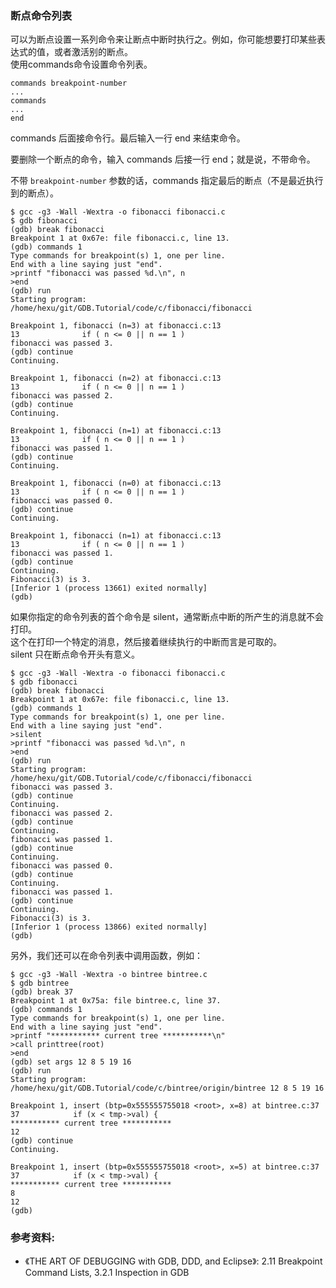 ### 断点命令列表

可以为断点设置一系列命令来让断点中断时执行之。例如，你可能想要打印某些表达式的值，或者激活别的断点。  
使用commands命令设置命令列表。
```
commands breakpoint-number
...
commands
...
end
```
commands 后面接命令行。最后输入一行 end 来结束命令。  

要删除一个断点的命令，输入 commands 后接一行 end；就是说，不带命令。

不带 `breakpoint-number` 参数的话，commands 指定最后的断点（不是最近执行到的断点）。

```
$ gcc -g3 -Wall -Wextra -o fibonacci fibonacci.c
$ gdb fibonacci
(gdb) break fibonacci
Breakpoint 1 at 0x67e: file fibonacci.c, line 13.
(gdb) commands 1
Type commands for breakpoint(s) 1, one per line.
End with a line saying just "end".
>printf "fibonacci was passed %d.\n", n
>end
(gdb) run
Starting program: /home/hexu/git/GDB.Tutorial/code/c/fibonacci/fibonacci

Breakpoint 1, fibonacci (n=3) at fibonacci.c:13
13              if ( n <= 0 || n == 1 )
fibonacci was passed 3.
(gdb) continue
Continuing.

Breakpoint 1, fibonacci (n=2) at fibonacci.c:13
13              if ( n <= 0 || n == 1 )
fibonacci was passed 2.
(gdb) continue
Continuing.

Breakpoint 1, fibonacci (n=1) at fibonacci.c:13
13              if ( n <= 0 || n == 1 )
fibonacci was passed 1.
(gdb) continue
Continuing.

Breakpoint 1, fibonacci (n=0) at fibonacci.c:13
13              if ( n <= 0 || n == 1 )
fibonacci was passed 0.
(gdb) continue
Continuing.

Breakpoint 1, fibonacci (n=1) at fibonacci.c:13
13              if ( n <= 0 || n == 1 )
fibonacci was passed 1.
(gdb) continue
Continuing.
Fibonacci(3) is 3.
[Inferior 1 (process 13661) exited normally]
(gdb)
```

如果你指定的命令列表的首个命令是 silent，通常断点中断的所产生的消息就不会打印。  
这个在打印一个特定的消息，然后接着继续执行的中断而言是可取的。  
silent 只在断点命令开头有意义。

```
$ gcc -g3 -Wall -Wextra -o fibonacci fibonacci.c
$ gdb fibonacci
(gdb) break fibonacci
Breakpoint 1 at 0x67e: file fibonacci.c, line 13.
(gdb) commands 1
Type commands for breakpoint(s) 1, one per line.
End with a line saying just "end".
>silent
>printf "fibonacci was passed %d.\n", n
>end
(gdb) run
Starting program: /home/hexu/git/GDB.Tutorial/code/c/fibonacci/fibonacci
fibonacci was passed 3.
(gdb) continue
Continuing.
fibonacci was passed 2.
(gdb) continue
Continuing.
fibonacci was passed 1.
(gdb) continue
Continuing.
fibonacci was passed 0.
(gdb) continue
Continuing.
fibonacci was passed 1.
(gdb) continue
Continuing.
Fibonacci(3) is 3.
[Inferior 1 (process 13866) exited normally]
(gdb)
```

另外，我们还可以在命令列表中调用函数，例如：
```
$ gcc -g3 -Wall -Wextra -o bintree bintree.c
$ gdb bintree
(gdb) break 37
Breakpoint 1 at 0x75a: file bintree.c, line 37.
(gdb) commands 1
Type commands for breakpoint(s) 1, one per line.
End with a line saying just "end".
>printf "*********** current tree ***********\n"
>call printtree(root)
>end
(gdb) set args 12 8 5 19 16
(gdb) run
Starting program: /home/hexu/git/GDB.Tutorial/code/c/bintree/origin/bintree 12 8 5 19 16

Breakpoint 1, insert (btp=0x555555755018 <root>, x=8) at bintree.c:37
37            if (x < tmp->val) {
*********** current tree ***********
12
(gdb) continue
Continuing.

Breakpoint 1, insert (btp=0x555555755018 <root>, x=5) at bintree.c:37
37            if (x < tmp->val) {
*********** current tree ***********
8
12
(gdb)
```

### 参考资料:
- 《THE ART OF DEBUGGING with GDB, DDD, and Eclipse》: 2.11 Breakpoint Command Lists, 3.2.1 Inspection in GDB
